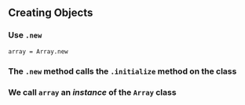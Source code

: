 ## Creating Objects

### Use `.new`

```
array = Array.new
```

### The `.new` method calls the `.initialize` method on the class

### We call `array` an _instance_ of the `Array` class
